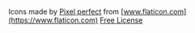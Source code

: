 Icons made by [Pixel perfect](https://icon54.com/) from [www.flaticon.com](https://www.flaticon.com)
[Free License](https://file000.flaticon.com/downloads/license/license.pdf)